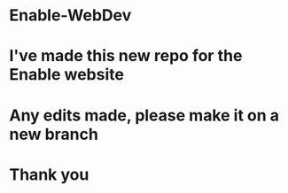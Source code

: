 # Enable-WebDev

# I've made this new repo for the Enable website

# Any edits made, please make it on a new branch

# Thank you
